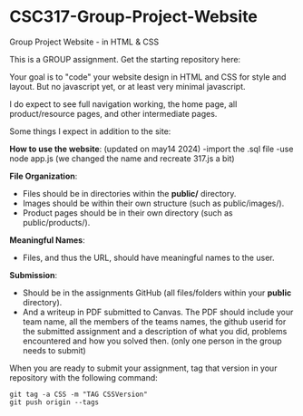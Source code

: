 # CSC317-Group-Project-Website
Group Project Website - in HTML & CSS

This is a GROUP assignment.   Get the starting repository here:

Your goal is to "code" your website design in HTML and CSS for style and layout.  But no javascript yet, or at least very minimal javascript. 

I do expect to see full navigation working, the home page, all product/resource pages, and other intermediate pages.  

Some things I expect in addition to the site:



**How to use the website**:
(updated on may14 2024)
-import the .sql file
-use node app.js (we changed the name and recreate 317.js a bit)





**File Organization**:
- Files should be in directories within the **public/** directory.  
- Images should be within their own structure (such as public/images/).
- Product pages should be in their own directory (such as public/products/).

**Meaningful Names**:
- Files, and thus the URL, should have meaningful names to the user.

**Submission**:
- Should be in the assignments GitHub (all files/folders within your **public** directory).
- And a writeup in PDF submitted to Canvas.  The PDF should include your team name, all the members of the teams names, the github userid for the submitted assignment and a description of what you did, problems encountered and how you solved then.  (only one person in the group needs to submit)

When you are ready to submit your assignment, tag that version in your repository with the following command:
```
git tag -a CSS -m "TAG CSSVersion"
git push origin --tags
```
